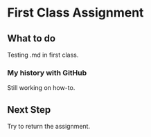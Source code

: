 # First Class Assignment

## What to do
Testing .md in first class.

### My history with GitHub
Still working on how-to.

## Next Step
Try to return the assignment.

